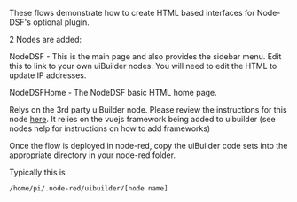 These flows demonstrate how to create HTML based interfaces for Node-DSF's optional plugin.

2 Nodes are added:

NodeDSF - This is the main page and also provides the sidebar menu. Edit this to link to your own uiBuilder nodes. You will need to edit the HTML to update IP addresses.  

NodeDSFHome - The NodeDSF basic HTML home page.

Relys on the 3rd party uiBuilder node. Please review the instructions for this node [here](https://flows.nodered.org/node/node-red-contrib-uibuilder). It relies on the vuejs framework being added to uibuilder (see nodes help for instructions on how to add frameworks)

Once the flow is deployed in node-red, copy the uiBuilder code sets into the appropriate directory in your node-red folder.  

Typically this is

    /home/pi/.node-red/uibuilder/[node name]
    

